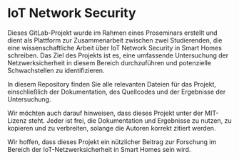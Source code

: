 # IoT Network Security


Dieses GitLab-Projekt wurde im Rahmen eines Proseminars erstellt und dient als Plattform zur Zusammenarbeit zwischen zwei Studierenden, die eine wissenschaftliche Arbeit über IoT Network Security in Smart Homes schreiben. Das Ziel des Projekts ist es, eine umfassende Untersuchung der Netzwerksicherheit in diesem Bereich durchzuführen und potenzielle Schwachstellen zu identifizieren.

In diesem Repository finden Sie alle relevanten Dateien für das Projekt, einschließlich der Dokumentation, des Quellcodes und der Ergebnisse der Untersuchung. 

Wir möchten auch darauf hinweisen, dass dieses Projekt unter der MIT-Lizenz steht. Jeder ist frei, die Dokumentation und Ergebnisse zu nutzen, zu kopieren und zu verbreiten, solange die Autoren korrekt zitiert werden.

Wir hoffen, dass dieses Projekt ein nützlicher Beitrag zur Forschung im Bereich der IoT-Netzwerksicherheit in Smart Homes sein wird. 
